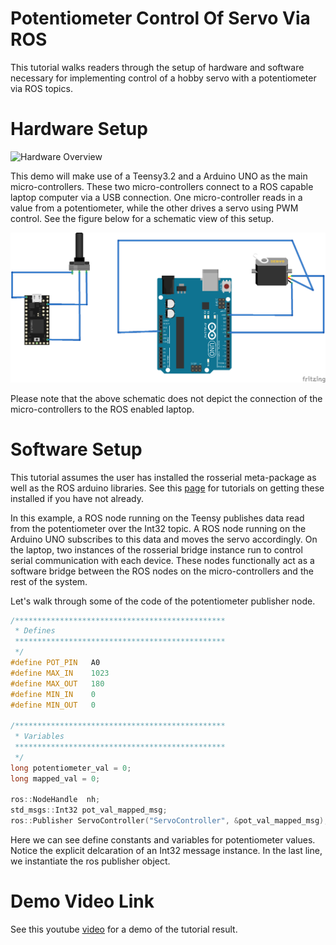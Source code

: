 # Potentiometer Control Of Servo Via ROS

This tutorial walks readers through the setup of hardware and software necessary for implementing control of a hobby servo with a potentiometer via ROS topics.

# Hardware Setup
![Hardware Overview](images/Hardware_Setup.jpg)

This demo will make use of a Teensy3.2 and a Arduino UNO as the main micro-controllers. These two micro-controllers connect to a ROS capable laptop computer via a USB connection. One micro-controller reads in a value from a potentiometer, while the other drives a servo using PWM control. See the figure below for a schematic view of this setup.

![schematic](images/schematic.png)

Please note that the above schematic does not depict the connection of the micro-controllers to the ROS enabled laptop.


# Software Setup

This tutorial assumes the user has installed the rosserial meta-package as well as the ROS arduino libraries. See this [page](http://wiki.ros.org/rosserial_arduino/Tutorials/Arduino%20IDE%20Setup) for tutorials on getting these installed if you have not already.

In this example, a ROS node running on the Teensy publishes data read from the potentiometer over the Int32 topic. A ROS node running on the Arduino UNO subscribes to this data and moves the servo accordingly. On the laptop, two instances of the rosserial bridge instance run to control serial communication with each device. These nodes functionally act as a software bridge between the ROS nodes on the micro-controllers and the rest of the system.

Let's walk through some of the code of the potentiometer publisher node.

```cpp
/***********************************************
 * Defines
 ***********************************************
 */
#define POT_PIN   A0
#define MAX_IN    1023
#define MAX_OUT   180
#define MIN_IN    0
#define MIN_OUT   0

/***********************************************
 * Variables 
 ***********************************************
 */
long potentiometer_val = 0;
long mapped_val = 0;

ros::NodeHandle  nh;
std_msgs::Int32 pot_val_mapped_msg;
ros::Publisher ServoController("ServoController", &pot_val_mapped_msg);

```

Here we can see define constants and variables for potentiometer values. Notice the explicit delcaration of an Int32 message instance. In the last line, we instantiate the ros publisher object.

# Demo Video Link

See this youtube [video](https://youtu.be/ZQzFy3OdAiA) for a demo of the tutorial result.
